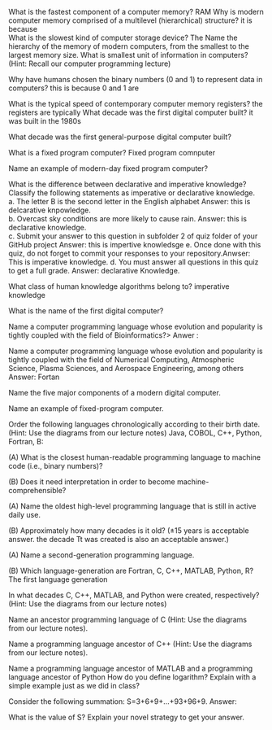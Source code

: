 What is the fastest component of a computer memory? RAM
Why is modern computer memory comprised of a multilevel (hierarchical) structure? it is because  
What is the slowest kind of computer storage device? The 
Name the hierarchy of the memory of modern computers, from the smallest to the largest memory size.
What is smallest unit of information in computers? (Hint: Recall our computer programming lecture)

Why have humans chosen the binary numbers (0 and 1) to represent data in computers? this is because 0 and 1 are 

What is the typical speed of contemporary computer memory registers? the registers are  typically 
What decade was the first digital computer built? it was built  in the 1980s

What decade was the first general-purpose digital computer built? 

What is a fixed program computer? Fixed program comnputer 

Name an example of modern-day fixed program computer?

What is the difference between declarative and imperative knowledge? 
Classify the following statements as imperative or declarative knowledge.  
a. The letter B is the second letter in the English alphabet Answer: this is delcarative knpowledge.  
b. Overcast sky conditions are more likely to cause rain. Answer: this is declarative knowledge.  
c. Submit your answer to this question in subfolder 2 of quiz folder of your GitHub project Answer: this is impertive knowledsge
e. Once done with this quiz, do not forget to commit your responses to your repository.Anwser: This is imperative knowledge. 
d. You must answer all questions in this quiz to get a full grade. Answer: declarative Knowledge.  

What class of human knowledge algorithms belong to? imperative knowledge  

What is the name of the first digital computer? 

Name a computer programming language whose evolution and popularity is tightly coupled with the field of Bioinformatics?> Anwer : 


Name a computer programming language whose evolution and popularity is tightly coupled with the field of Numerical Computing, Atmospheric Science, Plasma Sciences, and Aerospace Engineering, among others Answer: Fortan   

Name the five major components of a modern digital computer.

Name an example of fixed-program computer.

Order the following languages chronologically according to their birth date. (Hint: Use the diagrams from our lecture notes)
Java, COBOL, C++, Python, Fortran, B: 

(A) What is the closest human-readable programming language to machine code (i.e., binary numbers)?

(B) Does it need interpretation in order to become machine-comprehensible?

(A) Name the oldest high-level programming language that is still in active daily use.

(B) Approximately how many decades is it old? (±15
 years is acceptable answer. the decade Tt was created is also an acceptable answer.)

(A) Name a second-generation programming language.

(B) Which language-generation are Fortran, C, C++, MATLAB, Python, R? The first language generation 

In what decades C, C++, MATLAB, and Python were created, respectively? (Hint: Use the diagrams from our lecture notes)

Name an ancestor programming language of C (Hint: Use the diagrams from our lecture notes).

Name a programming language ancestor of C++ (Hint: Use the diagrams from our lecture notes).

Name a programming language ancestor of MATLAB and a programming language ancestor of Python 
How do you define logarithm? Explain with a simple example just as we did in class? 

Consider the following summation:
S=3+6+9+…+93+96+9. Answer: 

What is the value of S? Explain your novel strategy to get your answer.

